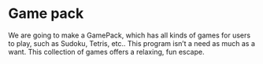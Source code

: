 # Game pack
We are going to make a GamePack, which has all kinds of games for users to play, such as Sudoku, Tetris, etc..
This program isn’t a need as much as a want.  This collection of games offers a relaxing, fun escape.

